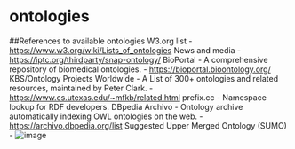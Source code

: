 # ontologies
##References to available ontologies
W3.org list - https://www.w3.org/wiki/Lists_of_ontologies
News and media - https://iptc.org/thirdparty/snap-ontology/
BioPortal - A comprehensive repository of biomedical ontologies. - https://bioportal.bioontology.org/
KBS/Ontology Projects Worldwide - A List of 300+ ontologies and related resources, maintained by Peter Clark. - https://www.cs.utexas.edu/~mfkb/related.html
prefix.cc - Namespace lookup for RDF developers.
DBpedia Archivo - Ontology archive automatically indexing OWL ontologies on the web. - https://archivo.dbpedia.org/list
Suggested Upper Merged Ontology (SUMO) - ![image](https://github.com/user-attachments/assets/fa8bf8ce-f374-4112-9699-ff70988e917e)

